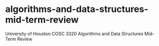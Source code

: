 # algorithms-and-data-structures-mid-term-review
University of Houston COSC 3320 Algorithms and Data Structures Mid-Term Review
